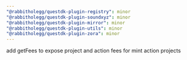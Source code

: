 ```yaml
---
"@rabbitholegg/questdk-plugin-registry": minor
"@rabbitholegg/questdk-plugin-soundxyz": minor
"@rabbitholegg/questdk-plugin-mirror": minor
"@rabbitholegg/questdk-plugin-utils": minor
"@rabbitholegg/questdk-plugin-zora": minor
---
```


add getFees to expose project and action fees for mint action projects
